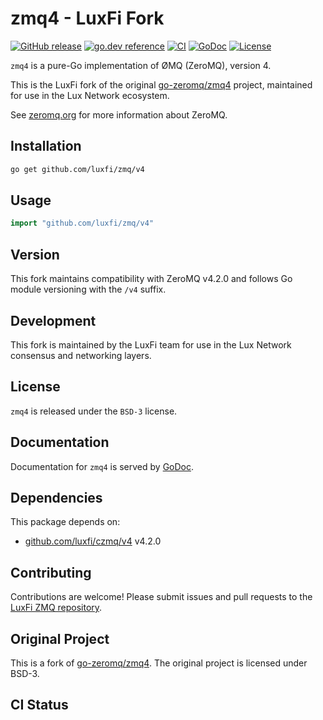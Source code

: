 # zmq4 - LuxFi Fork

[![GitHub release](https://img.shields.io/github/release/luxfi/zmq.svg)](https://github.com/luxfi/zmq/releases)
[![go.dev reference](https://pkg.go.dev/badge/github.com/luxfi/zmq/v4)](https://pkg.go.dev/github.com/luxfi/zmq/v4)
[![CI](https://github.com/luxfi/zmq/workflows/CI/badge.svg)](https://github.com/luxfi/zmq/actions)
[![GoDoc](https://godoc.org/github.com/luxfi/zmq/v4?status.svg)](https://godoc.org/github.com/luxfi/zmq/v4)
[![License](https://img.shields.io/badge/License-BSD--3-blue.svg)](https://github.com/luxfi/zmq/blob/main/LICENSE)

`zmq4` is a pure-Go implementation of ØMQ (ZeroMQ), version 4.

This is the LuxFi fork of the original [go-zeromq/zmq4](https://github.com/go-zeromq/zmq4) project, maintained for use in the Lux Network ecosystem.

See [zeromq.org](http://zeromq.org) for more information about ZeroMQ.

## Installation

```bash
go get github.com/luxfi/zmq/v4
```

## Usage

```go
import "github.com/luxfi/zmq/v4"
```

## Version

This fork maintains compatibility with ZeroMQ v4.2.0 and follows Go module versioning with the `/v4` suffix.

## Development

This fork is maintained by the LuxFi team for use in the Lux Network consensus and networking layers.

## License

`zmq4` is released under the `BSD-3` license.

## Documentation

Documentation for `zmq4` is served by [GoDoc](https://godoc.org/github.com/luxfi/zmq/v4).

## Dependencies

This package depends on:
- [github.com/luxfi/czmq/v4](https://github.com/luxfi/czmq) v4.2.0

## Contributing

Contributions are welcome! Please submit issues and pull requests to the [LuxFi ZMQ repository](https://github.com/luxfi/zmq).


## Original Project

This is a fork of [go-zeromq/zmq4](https://github.com/go-zeromq/zmq4). The original project is licensed under BSD-3.

## CI Status
